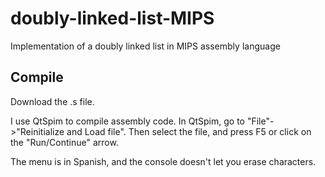 # doubly-linked-list-MIPS
Implementation of a doubly linked list in MIPS assembly language

## Compile
Download the .s file.

I use QtSpim to compile assembly code.
In QtSpim, go to "File"->"Reinitialize and Load file". Then select the file, and press F5 or click on the "Run/Continue" arrow.

The menu is in Spanish, and the console doesn't let you erase characters.
